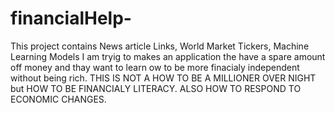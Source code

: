 # financialHelp-
This project contains News article Links, World Market Tickers, Machine Learning Models 
I am tryig to makes an application the have a spare amount off money and thay want to learn ow to be more finacialy independent without being rich. 
THIS IS NOT A HOW TO BE A MILLIONER OVER NIGHT but HOW TO BE FINANCIALY LITERACY. ALSO HOW TO RESPOND TO ECONOMIC CHANGES.
